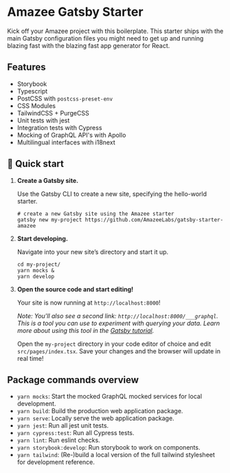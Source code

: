 # Amazee Gatsby Starter

Kick off your Amazee project with this boilerplate. This starter ships with the main Gatsby configuration files you might need to get up and running blazing fast with the blazing fast app generator for React.

## Features

* Storybook
* Typescript
* PostCSS with `postcss-preset-env`
* CSS Modules
* TailwindCSS + PurgeCSS
* Unit tests with jest
* Integration tests with Cypress
* Mocking of GraphQL API's with Apollo
* Multilingual interfaces with i18next

## 🚀 Quick start

1.  **Create a Gatsby site.**

    Use the Gatsby CLI to create a new site, specifying the hello-world starter.

    ```shell
    # create a new Gatsby site using the Amazee starter
    gatsby new my-project https://github.com/AmazeeLabs/gatsby-starter-amazee
    ```

1.  **Start developing.**

    Navigate into your new site’s directory and start it up.

    ```shell
    cd my-project/
    yarn mocks &
    yarn develop
    ```

1.  **Open the source code and start editing!**

    Your site is now running at `http://localhost:8000`!

    _Note: You'll also see a second link: _`http://localhost:8000/___graphql`_. This is a tool you can use to experiment with querying your data. Learn more about using this tool in the [Gatsby tutorial](https://www.gatsbyjs.org/tutorial/part-five/#introducing-graphiql)._

    Open the `my-project` directory in your code editor of choice and edit `src/pages/index.tsx`. Save your changes and the browser will update in real time!

## Package commands overview

* `yarn mocks`: Start the mocked GraphQL mocked services for local development.
* `yarn build`: Build the production web application package.
* `yarn serve`: Locally serve the web application package.
* `yarn jest`: Run all jest unit tests.
* `yarn cypress:test`: Run all Cypress tests.
* `yarn lint`: Run eslint checks.
* `yarn storybook:develop`: Run storybook to work on components.
* `yarn tailwind`: (Re-)build a local version of the full tailwind stylesheet for development reference.
